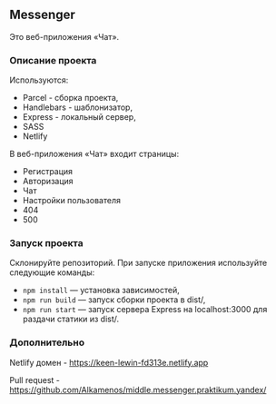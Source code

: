 ## Messenger

Это веб-приложения «Чат».

### Описание проекта

Используются:
* Parcel - сборка проекта,
* Handlebars - шаблонизатор,
* Express - локальный сервер,
* SASS
* Netlify

В веб-приложения «Чат» входит страницы:
* Регистрация
* Авторизация
* Чат
* Настройки пользователя
* 404
* 500

### Запуск проекта

Склонируйте репозиторий. При запуске приложения используйте следующие команды:

- `npm install` — установка зависимостей,
- `npm run build` — запуск сборки проекта в dist/,
- `npm run start` — запуск сервера Express на localhost:3000 для раздачи статики из dist/.

### Дополнительно
Netlify домен - https://keen-lewin-fd313e.netlify.app

Pull request - https://github.com/Alkamenos/middle.messenger.praktikum.yandex/
